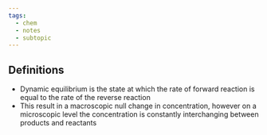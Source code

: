 ```yaml
---
tags:
  - chem
  - notes
  - subtopic
---
```

## Definitions
- Dynamic equilibrium is the state at which the rate of forward reaction is equal to the rate of the reverse reaction
- This result in a macroscopic null change in concentration, however on a microscopic level the concentration is constantly interchanging between products and reactants



